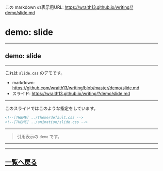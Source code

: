 <!--[NOWRITING]-->
<link rel="canonical" href="https://wraith13.github.io/writing/?demo/slide.md" />
この markdown の表示用URL: <a rel="canonical" href="https://wraith13.github.io/writing/?demo/slide.md">https://wraith13.github.io/writing/?demo/slide.md</a>
<!--[/NOWRITING]-->
<!--[RENDERER] REMARK -->
<!--
class: center, middle
-->

# demo:  slide

---

<!--
layout: true
-->

## demo: slide

---

これは `slide.css` のデモです。

- markdown: <https://github.com/wraith13/writing/blob/master/demo/slide.md>
- スライド: <https://wraith13.github.io/writing/?demo/slide.md>

---

このスライドではこのような指定をしています。

```HTML
<!--[THEME] ../theme/default.css -->
<!--[THEME] ../animation/slide.css -->
```

---

> 引用表示の `demo` です。

---

<!--
layout: true
-->

---

<!--
class: center, middle
-->

## [一覧へ戻る](./index.md)
